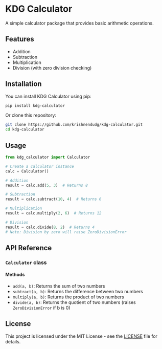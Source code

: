 # KDG Calculator

A simple calculator package that provides basic arithmetic operations.

## Features

- Addition
- Subtraction
- Multiplication
- Division (with zero division checking)

## Installation

You can install KDG Calculator using pip:

```bash
pip install kdg-calculator
```

Or clone this repository:

```bash
git clone https://github.com/krishnendudg/kdg-calculator.git
cd kdg-calculator
```

## Usage

```python
from kdg_calculator import Calculator

# Create a calculator instance
calc = Calculator()

# Addition
result = calc.add(5, 3)  # Returns 8

# Subtraction
result = calc.subtract(10, 4)  # Returns 6

# Multiplication
result = calc.multiply(2, 6)  # Returns 12

# Division
result = calc.divide(8, 2)  # Returns 4
# Note: Division by zero will raise ZeroDivisionError
```

## API Reference

### `Calculator` class

#### Methods

- `add(a, b)`: Returns the sum of two numbers
- `subtract(a, b)`: Returns the difference between two numbers
- `multiply(a, b)`: Returns the product of two numbers
- `divide(a, b)`: Returns the quotient of two numbers (raises `ZeroDivisionError` if b is 0)

## License

This project is licensed under the MIT License - see the [LICENSE](LICENSE) file for details.
